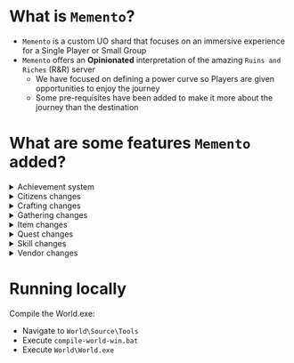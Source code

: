 # What is `Memento`?
- `Memento` is a custom UO shard that focuses on an immersive experience for a Single Player or Small Group
- `Memento` offers an **Opinionated** interpretation of the amazing `Ruins and Riches` (R&R) server
  - We have focused on defining a power curve so Players are given opportunities to enjoy the journey
  - Some pre-requisites have been added to make it more about the journey than the destination

# What are some features `Memento` added?
<details>
  <summary>Achievement system</summary>

  ## Notifications and log, from Mythik
  - Players now keep a historical record and receive hints in a targeted fashion

  ![Achievement System demo](./World/Documentation/Showcase/achievement-system.gif)
</details>

<details>
  <summary>Citizens changes</summary>

  ## Citizens have been updated to track if they've recently been spoken to

  ![Recently Questioned demo](./World/Documentation/Showcase/citizens-recently-questioned.gif)
</details>

<details>
  <summary>Crafting changes</summary>

  ## Bulk Crafting
  - Single crafting functions the same
  - Bulk crafting occurs when you specify a *Craft Amount* > 1
  - Displays results based on *Fail* / *Success* / *Exceptional* status
  - You can *Pause* and *Resume* Sessions
  - Sessions end when pressing *Stop*, if the tool breaks, or if the specified number of attempts were made
  - Removes the need to write scripts to raise crafting skills

  ![Bulk crafting demo](./World/Documentation/Showcase/craft-bulk.gif)

  ## Bulk Salvage/Break Down
  - Gone are the days of individually targeting items to Break Down (Salvage)

  ![Bulk break down demo](./World/Documentation/Showcase/craft-bulk-breakdown.gif)

  ## Shoppes
  - Shoppes are no longer hidden away in your house
  - Shoppes are now bound to your Account rather than your Player
  
  ## Skill Craft List
  - Accessible via the Crafting gump
  - Only shows items that you can still get gains from, based on your current skill value

  ![Skill craft list demo](./World/Documentation/Showcase/craft-skill-craft-list.gif)

</details>

<details>
  <summary>Gathering changes</summary>

  ## Easier harvesting
  - After targeting a Node, a Player will continue harvesting it until it is empty
  - Removes unnecessary clicking/targeting spam
  - Clearer for new players

  ![Auto-harvest demo](./World/Documentation/Showcase/gather-auto-harvest.gif)


  ## Glistening Ore Veins
  - Enhancement to the Mining system
  - Rich deposits of ore will randomly spawn around the world
  - These deposits are always *Dull Copper and higher*
  - Promotes active gameplay

  ![Glistening Ore demo](./World/Documentation/Showcase/gather-glistening-ore.gif)

  ## Rich Trees
  - Enhancement to the Lumberjacking system
  - After fully harvesting a tree, you may notice a Rich Tree nearby
  - These deposits are always Ash and higher
  - Promotes active gameplay

  ![Rich Trees demo](./World/Documentation/Showcase/gather-rich-tree.gif)
</details>

<details>
  <summary>Item changes</summary>

  ## Overall power
  - Items have much fewer magical attributes, allowing for reduced mental load
  - Artifacts no longer have enchantment points
  - Only items made of basic resources may be enhanced with other resources
  - Resources bonuses have been refined to provide incremental increases in power

  ## Skinning Knife
  - Skinning knives are now Tools instead of Weapons
  - They may still be used from the backpack to carve things
  - When equipped as a Trinket, they will automatically skin corpses

  ![Auto-skinning demo](./World/Documentation/Showcase/gather-auto-skinning.gif)

  ## Swapping hand-slots improved
  - Double-clicking items that require your hands will automatically place them in your hands.
  - Common uses:
    - Putting on a crafting tool for use
    - Putting on a gathering tool for use
    - Slayer weapon swapping
    - Throwing on a Shield or Bow

  ![Double-click equip demo](./World/Documentation/Showcase/double-click-equip.gif)

</details>

<details>
  <summary>Quest changes</summary>

  ## New Quest System, from RunUO
  - New quests are written against this system
  - Quest objectives are easily readable
  - Early quests provide key tips
  - Quest details are accessible at any time via *View Quest Log*
  - Modular design allows for the community to share their own quests

  ![Quest system demo](./World/Documentation/Showcase/quest.gif)
  
</details>

<details>
  <summary>Skill changes</summary>

  ## Gain rates
  - Most skills can get to the 60-70 skill range within an hour of gameplay
  - After 70, Skill gain rates begin to slow down so they continue to provide a feeling of progress

  ## Secondary Skills
  - Secondary Skills are skills that do not affect your Player's total skill cap
  - All Crafting and Gathering skills are considered a Secondary Skill
  - Secondary Skill values are filtered out when clicking the `Show Real` gem

  ![Secondary skills demo](./World/Documentation/Showcase/secondary-skills.gif)

  ## Healing
  - Performs multiple success checks per session
  - Executes multiple skill checks per session

  ## Spiritualism
  - Consuming a corpse now restores Mana
  - Notably more useful during early game
  - A nice alternative to the standard Wraith Form based caster

  ## Taming
  - Added Jako's pet leveling and trait system
  - Leveling pets will execute skill checks, giving the opporunity for gains (thanks, Ultima Adventures)
  
</details>

<details>
  <summary>Vendor changes</summary>

  ## Vendors naturally restock
  - Vendors have limited gold (thanks, Adventurers of Akalabeth)
  - If hovering over them hover tip will say `? Gold`, the amount will be generated as soon as you trigger Buy/Sell gump
  - Vendors will vocalize when they have regenerated their available gold

  ![Vendor restock demo](./World/Documentation/Showcase/vendor-gold-restock.gif)

  ## Vendors sell useful equipment
  - The equipment that vendors sell will become increasingly *more magical* as your Fame and Karma increase

  ![Vendor selling magical items](./World/Documentation/Showcase/vendor-sell-magic.gif)

  ## VendorGold command
  - Vendors have a safeguard that will stop a sale if you are selling them items that are worth more than they have
  - This command allows Players to individually toggle that safeguard

  ![Vendor safeguard disable demo](./World/Documentation/Showcase/command-vendorgold.gif)
  
</details>

# Running locally
Compile the World.exe:
- Navigate to `World\Source\Tools`
- Execute `compile-world-win.bat`
- Execute `World\World.exe`